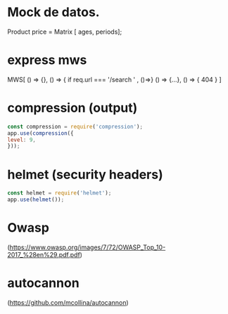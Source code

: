 # Mock de datos.

Product price = Matrix [ ages, periods];


# express mws

MWS[
() => {},
() => { if req.url === '/search ' , ()=>}
() => {...},
() => { 404 }
]

# compression (output)
```javascript
const compression = require('compression');
app.use(compression({
level: 9,
}));

```

# helmet (security headers)
```javascript
const helmet = require('helmet');
app.use(helmet());
```

# Owasp
(https://www.owasp.org/images/7/72/OWASP_Top_10-2017_%28en%29.pdf.pdf)


# autocannon
(https://github.com/mcollina/autocannon)
